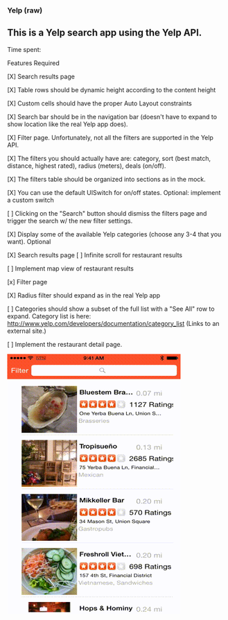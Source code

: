 ### Yelp (raw)
## This is a Yelp search app using the Yelp API.

Time spent: <Number of hours spent>

Features
Required

[X] Search results page

[X] Table rows should be dynamic height according to the content height

[X] Custom cells should have the proper Auto Layout constraints

[X] Search bar should be in the navigation bar (doesn't have to expand to show location like the real Yelp app does).

[X] Filter page. Unfortunately, not all the filters are supported in the Yelp API.

[X] The filters you should actually have are: category, sort (best match, distance, highest rated), radius (meters), deals (on/off).

[X] The filters table should be organized into sections as in the mock.

[X] You can use the default UISwitch for on/off states. Optional: implement a custom switch

[ ] Clicking on the "Search" button should dismiss the filters page and trigger the search w/ the new filter settings.

[X] Display some of the available Yelp categories (choose any 3-4 that you want).
Optional

[X] Search results page
[ ] Infinite scroll for restaurant results

[ ] Implement map view of restaurant results

[x] Filter page

[X] Radius filter should expand as in the real Yelp app

[ ] Categories should show a subset of the full list with a "See All" row to expand. Category list is here: http://www.yelp.com/developers/documentation/category_list (Links to an external site.)

[ ] Implement the restaurant detail page.

![Video Walkthrough](yelp.gif)

